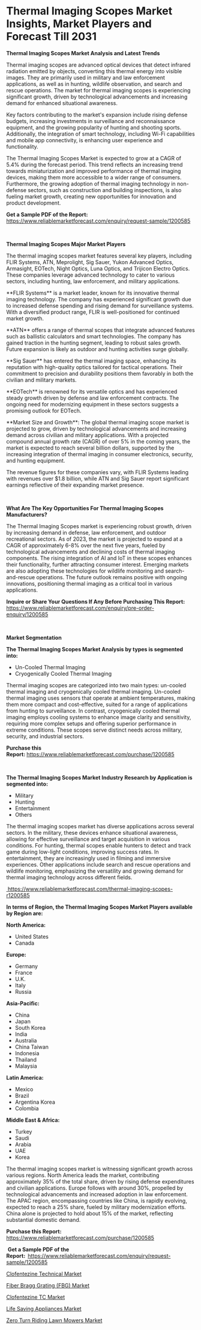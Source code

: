 <p><h1>Thermal Imaging Scopes Market Insights, Market Players and Forecast Till 2031</h1></p><p><strong>Thermal Imaging Scopes Market Analysis and Latest Trends</strong></p>
<p><p>Thermal imaging scopes are advanced optical devices that detect infrared radiation emitted by objects, converting this thermal energy into visible images. They are primarily used in military and law enforcement applications, as well as in hunting, wildlife observation, and search and rescue operations. The market for thermal imaging scopes is experiencing significant growth, driven by technological advancements and increasing demand for enhanced situational awareness.</p><p>Key factors contributing to the market's expansion include rising defense budgets, increasing investments in surveillance and reconnaissance equipment, and the growing popularity of hunting and shooting sports. Additionally, the integration of smart technology, including Wi-Fi capabilities and mobile app connectivity, is enhancing user experience and functionality.</p><p>The Thermal Imaging Scopes Market is expected to grow at a CAGR of 5.4% during the forecast period. This trend reflects an increasing trend towards miniaturization and improved performance of thermal imaging devices, making them more accessible to a wider range of consumers. Furthermore, the growing adoption of thermal imaging technology in non-defense sectors, such as construction and building inspections, is also fueling market growth, creating new opportunities for innovation and product development.</p></p>
<p><strong>Get a Sample PDF of the Report:&nbsp;</strong> <a href="https://www.reliablemarketforecast.com/enquiry/request-sample/1200585">https://www.reliablemarketforecast.com/enquiry/request-sample/1200585</a></p>
<p>&nbsp;</p>
<p><strong>Thermal Imaging Scopes Major Market Players</strong></p>
<p><p>The thermal imaging scopes market features several key players, including FLIR Systems, ATN, Meprolight, Sig Sauer, Yukon Advanced Optics, Armasight, EOTech, Night Optics, Luna Optics, and Trijicon Electro Optics. These companies leverage advanced technology to cater to various sectors, including hunting, law enforcement, and military applications.</p><p>**FLIR Systems** is a market leader, known for its innovative thermal imaging technology. The company has experienced significant growth due to increased defense spending and rising demand for surveillance systems. With a diversified product range, FLIR is well-positioned for continued market growth.</p><p>**ATN** offers a range of thermal scopes that integrate advanced features such as ballistic calculators and smart technologies. The company has gained traction in the hunting segment, leading to robust sales growth. Future expansion is likely as outdoor and hunting activities surge globally.</p><p>**Sig Sauer** has entered the thermal imaging space, enhancing its reputation with high-quality optics tailored for tactical operations. Their commitment to precision and durability positions them favorably in both the civilian and military markets.</p><p>**EOTech** is renowned for its versatile optics and has experienced steady growth driven by defense and law enforcement contracts. The ongoing need for modernizing equipment in these sectors suggests a promising outlook for EOTech.</p><p>**Market Size and Growth**: The global thermal imaging scope market is projected to grow, driven by technological advancements and increasing demand across civilian and military applications. With a projected compound annual growth rate (CAGR) of over 5% in the coming years, the market is expected to reach several billion dollars, supported by the increasing integration of thermal imaging in consumer electronics, security, and hunting equipment.</p><p>The revenue figures for these companies vary, with FLIR Systems leading with revenues over $1.8 billion, while ATN and Sig Sauer report significant earnings reflective of their expanding market presence.</p></p>
<p>&nbsp;</p>
<p><strong>What Are The Key Opportunities For Thermal Imaging Scopes Manufacturers?</strong></p>
<p><p>The Thermal Imaging Scopes market is experiencing robust growth, driven by increasing demand in defense, law enforcement, and outdoor recreational sectors. As of 2023, the market is projected to expand at a CAGR of approximately 6-8% over the next five years, fueled by technological advancements and declining costs of thermal imaging components. The rising integration of AI and IoT in these scopes enhances their functionality, further attracting consumer interest. Emerging markets are also adopting these technologies for wildlife monitoring and search-and-rescue operations. The future outlook remains positive with ongoing innovations, positioning thermal imaging as a critical tool in various applications.</p></p>
<p><strong>Inquire or Share Your Questions If Any Before Purchasing This Report:</strong> <a href="https://www.reliablemarketforecast.com/enquiry/pre-order-enquiry/1200585">https://www.reliablemarketforecast.com/enquiry/pre-order-enquiry/1200585</a></p>
<p>&nbsp;</p>
<p><strong>Market Segmentation</strong></p>
<p><strong>The Thermal Imaging Scopes Market Analysis by types is segmented into:</strong></p>
<p><ul><li>Un-Cooled Thermal Imaging</li><li>Cryogenically Cooled Thermal Imaging</li></ul></p>
<p><p>Thermal imaging scopes are categorized into two main types: un-cooled thermal imaging and cryogenically cooled thermal imaging. Un-cooled thermal imaging uses sensors that operate at ambient temperatures, making them more compact and cost-effective, suited for a range of applications from hunting to surveillance. In contrast, cryogenically cooled thermal imaging employs cooling systems to enhance image clarity and sensitivity, requiring more complex setups and offering superior performance in extreme conditions. These scopes serve distinct needs across military, security, and industrial sectors.</p></p>
<p><strong>Purchase this Report:&nbsp;</strong><a href="https://www.reliablemarketforecast.com/purchase/1200585">https://www.reliablemarketforecast.com/purchase/1200585</a></p>
<p>&nbsp;</p>
<p><strong>The Thermal Imaging Scopes Market Industry Research by Application is segmented into:</strong></p>
<p><ul><li>Military</li><li>Hunting</li><li>Entertainment</li><li>Others</li></ul></p>
<p><p>The thermal imaging scopes market has diverse applications across several sectors. In the military, these devices enhance situational awareness, allowing for effective surveillance and target acquisition in various conditions. For hunting, thermal scopes enable hunters to detect and track game during low-light conditions, improving success rates. In entertainment, they are increasingly used in filming and immersive experiences. Other applications include search and rescue operations and wildlife monitoring, emphasizing the versatility and growing demand for thermal imaging technology across different fields.</p></p>
<p><a href="https://www.reliablemarketforecast.com/thermal-imaging-scopes-r1200585">&nbsp;https://www.reliablemarketforecast.com/thermal-imaging-scopes-r1200585</a></p>
<p><strong>In terms of Region, the Thermal Imaging Scopes Market Players available by Region are:</strong></p>
<p>
    <p> <strong> North America: </strong>
        <ul>
            <li>United States</li>
            <li>Canada</li>
        </ul>
        </p> 
    <p> <strong> Europe: </strong>
        <ul>
            <li>Germany</li>
            <li>France</li>
            <li>U.K.</li>
            <li>Italy</li>
            <li>Russia</li>
        </ul>
        </p> 
    <p> <strong> Asia-Pacific: </strong>
        <ul>
            <li>China</li>
            <li>Japan</li>
            <li>South Korea</li>
            <li>India</li>
            <li>Australia</li>
            <li>China Taiwan</li>
            <li>Indonesia</li>
            <li>Thailand</li>
            <li>Malaysia</li>
        </ul>
        </p> 
    <p> <strong> Latin America: </strong>
        <ul>
            <li>Mexico</li>
            <li>Brazil</li>
            <li>Argentina Korea</li>
            <li>Colombia</li>
        </ul>
        </p> 
    <p> <strong> Middle East & Africa: </strong>
        <ul>
            <li>Turkey</li>
            <li>Saudi</li>
            <li>Arabia</li>
            <li>UAE</li>
            <li>Korea</li>
        </ul>
    </p>
    </p>
<p><p>The thermal imaging scopes market is witnessing significant growth across various regions. North America leads the market, contributing approximately 35% of the total share, driven by rising defense expenditures and civilian applications. Europe follows with around 30%, propelled by technological advancements and increased adoption in law enforcement. The APAC region, encompassing countries like China, is rapidly evolving, expected to reach a 25% share, fueled by military modernization efforts. China alone is projected to hold about 15% of the market, reflecting substantial domestic demand.</p></p>
<p><strong>Purchase this Report: </strong><a href="https://www.reliablemarketforecast.com/purchase/1200585">https://www.reliablemarketforecast.com/purchase/1200585</a></p>
<p>&nbsp;<strong>Get a Sample PDF of the Report:&nbsp;&nbsp;</strong><a href="https://www.reliablemarketforecast.com/enquiry/request-sample/1200585">https://www.reliablemarketforecast.com/enquiry/request-sample/1200585</a></p>
<p><strong></strong></p>
<p><p><a href="https://issuu.com/reportprime-2/docs/clofentezine-technical-market-size-_a44d1c45b8954f">Clofentezine Technical Market</a></p><p><a href="https://github.com/ChiragRP21/Market-Research-Report-List-6/blob/main/fiber-bragg-grating-fbg-market.md">Fiber Bragg Grating (FBG) Market</a></p><p><a href="https://issuu.com/reportprime-2/docs/clofentezine-tc-market-size-2030.pp_8366a14c6e802a">Clofentezine TC Market</a></p><p><a href="https://www.linkedin.com/pulse/life-saving-appliances-market-segmentation-geographical-dtpwe?trackingId=t4b%2FCBZ9Tc6TXJfYyxKYsA%3D%3D">Life Saving Appliances Market</a></p><p><a href="https://www.linkedin.com/pulse/zero-turn-riding-lawn-mowers-market-global-trends-forecast-njfbe?trackingId=caWzwAiIRDie2QmKCf3W1w%3D%3D">Zero Turn Riding Lawn Mowers Market</a></p></p>